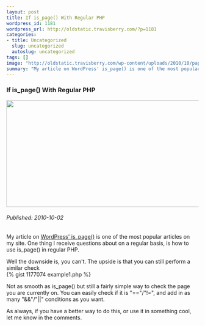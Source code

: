 ```yaml
--- 
layout: post
title: If is_page() With Regular PHP
wordpress_id: 1181
wordpress_url: http://oldstatic.travisberry.com/?p=1181
categories: 
- title: Uncategorized
  slug: uncategorized
  autoslug: uncategorized
tags: []
image: "http://oldstatic.travisberry.com/wp-content/uploads/2010/10/paper_machine.jpg"
summary: "My article on WordPress' is_page() is one of the most popular articles on my site. One thing I receive questions about on a regular basis, is how to use is_page() in regular PHP. "
---
```

<article class="post clearfix">
  <h3>If is_page() With Regular PHP</h3>
  <a href="http://www.flickr.com/photos/14277117@N03/3865517102" class="postImageLink"><img src="http://oldstatic.travisberry.com/wp-content/uploads/2010/10/paper_machine.jpg" alt="" class="thumbnail alignleft" width=640 height=280 /></a>
  <h6>Published: 2010-10-02</h6>

My article on [WordPress' is_page()](http://oldstatic.travisberry.com/2010/01/use-wordpress-is_page-to-display-custom-content/) is one of the most popular articles on my site. One thing I receive questions about on a regular basis, is how to use is_page() in regular PHP. 
<div class="clearfix"></div>
Well the downside is, you can't. The upside is that you can still perform a similar check

<div class="gistFallback">
{% gist 1177074 example1.php %}
</div>

Not as smooth as is_page() but still a fairly simple way to check the page you are currently on. You can easily check if it is "=="/"!=", and add in as many "&&"/"||" conditions as you want.

As always, if you have a better way to do this, or use it in something cool, let me know in the comments.

</article>